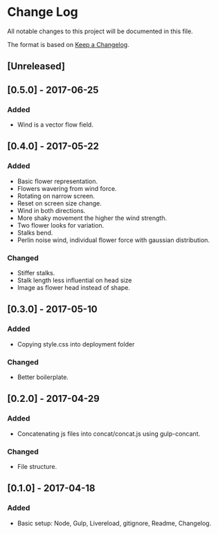 
# Change Log
All notable changes to this project will be documented in this file.

The format is based on [Keep a Changelog](http://keepachangelog.com/).

## [Unreleased]

## [0.5.0] - 2017-06-25
### Added
- Wind is a vector flow field.

## [0.4.0] - 2017-05-22
### Added
- Basic flower representation.
- Flowers wavering from wind force.
- Rotating on narrow screen. 
- Reset on screen size change.
- Wind in both directions. 
- More shaky movement the higher the wind strength.
- Two flower looks for variation.
- Stalks bend.
- Perlin noise wind, individual flower force with gaussian distribution.

### Changed
- Stiffer stalks.
- Stalk length less influential on head size
- Image as flower head instead of shape.

## [0.3.0] - 2017-05-10
### Added
- Copying style.css into deployment folder

### Changed
- Better boilerplate.

## [0.2.0] - 2017-04-29
### Added
- Concatenating js files into concat/concat.js using gulp-concant.

### Changed
- File structure.

## [0.1.0] - 2017-04-18
### Added
- Basic setup: Node, Gulp, Livereload, gitignore, Readme, Changelog.